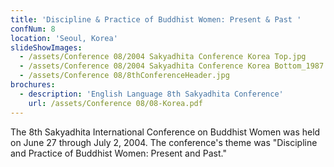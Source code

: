```yaml
---
title: 'Discipline & Practice of Buddhist Women: Present & Past '
confNum: 8
location: 'Seoul, Korea'
slideShowImages:
  - /assets/Conference 08/2004 Sakyadhita Conference Korea Top.jpg
  - /assets/Conference 08/2004 Sakyadhita Conference Korea Bottom_1987 05.JPG
  - /assets/Conference 08/8thConferenceHeader.jpg
brochures:
  - description: 'English Language 8th Sakyadhita Conference'
    url: /assets/Conference 08/08-Korea.pdf
---
```


The 8th Sakyadhita International Conference on Buddhist Women was held on June 27 through July 2, 2004. The conference&apos;s theme was &quot;Discipline and Practice of Buddhist Women: Present and Past.&quot;
